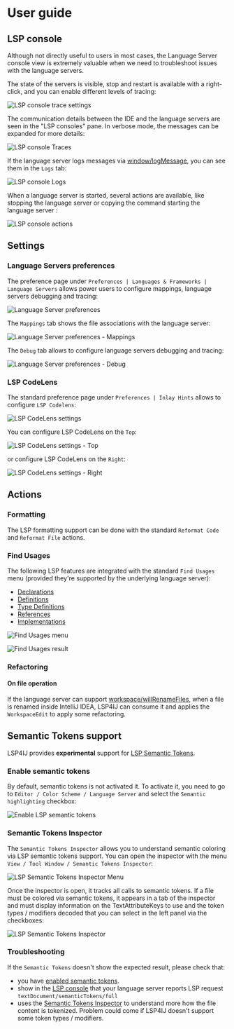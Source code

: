 # User guide

## LSP console

Although not directly useful to users in most cases, the Language Server console view is extremely valuable 
when we need to troubleshoot issues with the language servers.

The state of the servers is visible, stop and restart is available with a right-click, and you can enable different levels of tracing:

![LSP console trace settings](./images/LSPConsoleSettings.png)

The communication details between the IDE and the language servers are seen in the "LSP consoles" pane. 
In verbose mode, the messages can be expanded for more details:

![LSP console Traces](./images/LSPConsole.png)

If the language server logs messages via [window/logMessage](https://microsoft.github.io/language-server-protocol/specifications/lsp/3.17/specification/#window_logMessage), you can see them in the `Logs` tab:

![LSP console Logs](./images/LSPConsole_Logs.png) 

When a language server is started, several actions are available, like stopping the language server or copying the command starting the language server :

![LSP console actions](./images/LSPConsoleActions.png)

## Settings

### Language Servers preferences

The preference page under `Preferences | Languages & Frameworks | Language Servers` allows power users 
to configure mappings, language servers debugging and tracing:

![Language Server preferences](./images/LanguageServerPreferences.png)

The `Mappings` tab shows the file associations with the language server:

![Language Server preferences - Mappings](./images/LanguageServerPreferencesMappings.png)

The `Debug` tab allows to configure language servers debugging and tracing:

![Language Server preferences - Debug](./images/LanguageServerPreferencesDebug.png)

### LSP CodeLens

The standard preference page under `Preferences | Inlay Hints` allows to configure `LSP Codelens`:

![LSP CodeLens settings](./images/LSPCodeLensSettings.png)

You can configure LSP CodeLens on the `Top`:

![LSP CodeLens settings - Top](./images/LSPCodeLensSettingsTop.png)

or configure LSP CodeLens on the `Right`:

![LSP CodeLens settings - Right](./images/LSPCodeLensSettingsRight.png)

## Actions

### Formatting

The LSP formatting support can be done with the standard `Reformat Code` and `Reformat File` actions.

### Find Usages

The following LSP features are integrated with the standard `Find Usages` menu (provided they're supported by the underlying language server): 

* [Declarations](https://microsoft.github.io/language-server-protocol/specifications/lsp/3.17/specification/#textDocument_declaration)
* [Definitions](https://microsoft.github.io/language-server-protocol/specifications/lsp/3.17/specification/#textDocument_definition)
* [Type Definitions](https://microsoft.github.io/language-server-protocol/specifications/lsp/3.17/specification/#textDocument_typeDefinition)
* [References](https://microsoft.github.io/language-server-protocol/specifications/lsp/3.17/specification/#textDocument_references)
* [Implementations](https://microsoft.github.io/language-server-protocol/specifications/lsp/3.17/specification/#textDocument_implementation)

![Find Usages menu](./images/find-usages/FindUsagesMenu.png)


![Find Usages result](./images/find-usages/FindUsagesResult.png)

### Refactoring

#### On file operation

If the language server can support [workspace/willRenameFiles](https://microsoft.github.io/language-server-protocol/specifications/lsp/3.17/specification/#workspace_willRenameFiles), when a file is
renamed inside IntelliJ IDEA, LSP4IJ can consume it and applies the `WorkspaceEdit`
to apply some refactoring.

## Semantic Tokens support

LSP4IJ provides **experimental**  support for [LSP Semantic Tokens](https://microsoft.github.io/language-server-protocol/specifications/lsp/3.17/specification/#textDocument_semanticTokens).

### Enable semantic tokens

By default, semantic tokens is not activated it.
To activate it, you need to go to `Editor / Color Scheme / Language Server` and select the `Semantic highlighting` checkbox:

![Enable LSP semantic tokens](./images/LSPSemanticTokensEnable.png)

### Semantic Tokens Inspector

The `Semantic Tokens Inspector` allows you to understand semantic coloring via LSP semantic tokens support. You can open the inspector
with the menu `View / Tool Window / Semantic Tokens Inspector`:

![LSP Semantic Tokens Inspector Menu](./images/LSPSemanticTokensInspectorMenu.png)

Once the inspector is open, it tracks all calls to semantic tokens. 
If a file must be colored via semantic tokens, it appears in a tab of the inspector 
and must display information on the TextAttributeKeys to use and the token types / modifiers decoded
that you can select in the left panel via the checkboxes:

![LSP Semantic Tokens Inspector](./images/LSPSemanticTokensInspector.png)

### Troubleshooting

If the `Semantic Tokens` doesn't show the expected result, please check that:

 * you have [enabled semantic tokens](#enable-semantic-tokens).
 * show in the [LSP console](#lsp-console) that your language server reports 
LSP request `textDocument/semanticTokens/full`
 * uses the [Semantic Tokens Inspector](#semantic-tokens-inspector) to understand more how the 
file content is tokenized. Problem could come if LSP4IJ doesn't support some token types / modifiers.